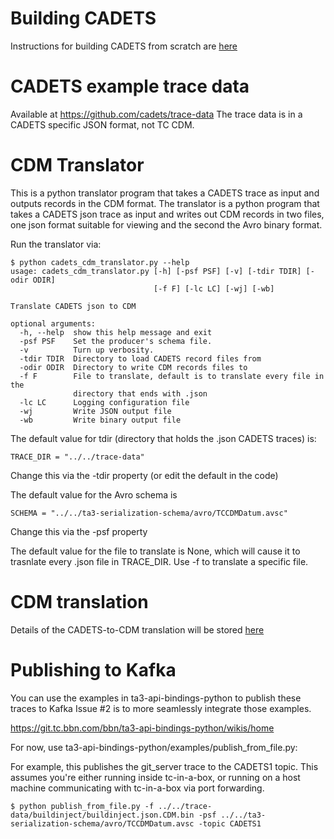 # Building CADETS
Instructions for building CADETS from scratch are [here](https://git.tc.bbn.com/bbn/ta1-integration-cadets/wikis/buildcadets)

# CADETS example trace data 
Available at https://github.com/cadets/trace-data
The trace data is in a CADETS specific JSON format, not TC CDM.

# CDM Translator
This is a python translator program that takes a CADETS trace as input and outputs records in the CDM format.  The translator is a python program that takes a CADETS json trace as input and writes out CDM records in two files, one json format suitable for viewing and the second the Avro binary format.

Run the translator via:

```
$ python cadets_cdm_translator.py --help
usage: cadets_cdm_translator.py [-h] [-psf PSF] [-v] [-tdir TDIR] [-odir ODIR]
                                [-f F] [-lc LC] [-wj] [-wb]

Translate CADETS json to CDM

optional arguments:
  -h, --help  show this help message and exit
  -psf PSF    Set the producer's schema file.
  -v          Turn up verbosity.
  -tdir TDIR  Directory to load CADETS record files from
  -odir ODIR  Directory to write CDM records files to
  -f F        File to translate, default is to translate every file in the
              directory that ends with .json
  -lc LC      Logging configuration file
  -wj         Write JSON output file
  -wb         Write binary output file

```

The default value for tdir (directory that holds the .json CADETS traces) is:
```
TRACE_DIR = "../../trace-data"
```
Change this via the -tdir property (or edit the default in the code)

The default value for the Avro schema is
```
SCHEMA = "../../ta3-serialization-schema/avro/TCCDMDatum.avsc"
```
Change this via the -psf property

The default value for the file to translate is None, which will cause it to trasnlate every .json file in TRACE_DIR.  Use -f to translate a specific file.

# CDM translation
Details of the CADETS-to-CDM translation will be stored [here](https://git.tc.bbn.com/bbn/ta1-integration-cadets/wikis/home)

# Publishing to Kafka
You can use the examples in ta3-api-bindings-python to publish these traces to Kafka
Issue #2 is to more seamlessly integrate those examples.

https://git.tc.bbn.com/bbn/ta3-api-bindings-python/wikis/home

For now, use ta3-api-bindings-python/examples/publish_from_file.py:

For example, this publishes the git_server trace to the CADETS1 topic.  This assumes you're either running inside tc-in-a-box, or running on a host machine communicating with tc-in-a-box via port forwarding. 

```
$ python publish_from_file.py -f ../../trace-data/buildinject/buildinject.json.CDM.bin -psf ../../ta3-serialization-schema/avro/TCCDMDatum.avsc -topic CADETS1
```




